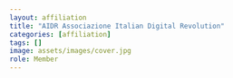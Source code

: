 ```yaml
---
layout: affiliation
title: "AIDR Associazione Italian Digital Revolution"
categories: [affiliation]
tags: []
image: assets/images/cover.jpg
role: Member
---
```

